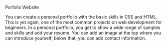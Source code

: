 Porfolio Website

You can create a personal portfolio with the basic
skills in CSS and HTML. This is yet again, one of the
most common projects on web development for
beginners. In a personal portfolio, you get to show a
wide range of samples and skills and add your
resume. You can add an image at the top where you
can introduce yourself; below that, you can add
contact information.
